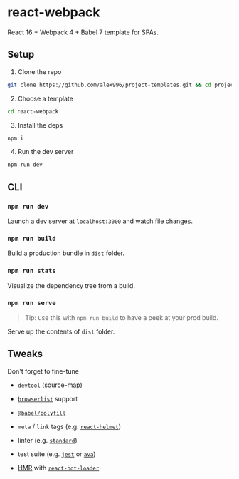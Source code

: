 # react-webpack

React 16 + Webpack 4 + Babel 7 template for SPAs.

## Setup

1. Clone the repo
```sh
git clone https://github.com/alex996/project-templates.git && cd project-templates
```

2. Choose a template
```sh
cd react-webpack
```

3. Install the deps
```sh
npm i
```

4. Run the dev server
```sh
npm run dev
```

## CLI

### `npm run dev`

Launch a dev server at `localhost:3000` and watch file changes.

### `npm run build`

Build a production bundle in `dist` folder.

### `npm run stats`

Visualize the dependency tree from a build.

### `npm run serve`

> Tip: use this with `npm run build` to have a peek at your prod build.

Serve up the contents of `dist` folder.

## Tweaks

Don't forget to fine-tune

- [`devtool`](https://webpack.js.org/configuration/devtool/) (source-map)

- [`browserlist`](https://github.com/browserslist/browserslist) support

- [`@babel/polyfill`](https://babeljs.io/docs/en/babel-polyfill)

- `meta` / `link` tags (e.g. [`react-helmet`](https://github.com/nfl/react-helmet))

- linter (e.g. [`standard`](https://standardjs.com/))

- test suite (e.g. [`jest`](https://jestjs.io/) or [`ava`](https://github.com/avajs/ava))

- [HMR](https://webpack.js.org/concepts/hot-module-replacement/) with [`react-hot-loader`](https://github.com/gaearon/react-hot-loader#getting-started)
